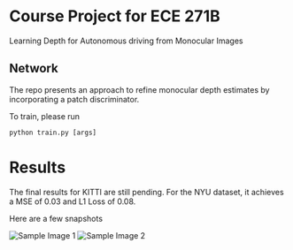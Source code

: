 # Course Project for ECE 271B
Learning Depth for Autonomous driving from Monocular Images

## Network
The repo presents an approach to refine monocular depth estimates by incorporating a patch discriminator. <br>

To train, please run
```
python train.py [args]
```

# Results
The final results for KITTI are still pending. For the NYU dataset, it achieves a MSE of 0.03 and L1 Loss of 0.08.

Here are a few snapshots

![Sample Image 1](imgs/train_image_28.png "NYU sample results")
![Sample Image 2](imgs/train_image_24.png "NYU sample results")
